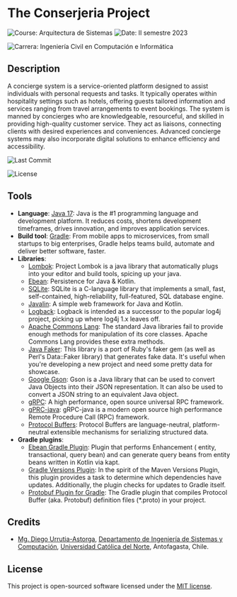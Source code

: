 # The Conserjeria Project

![Course: Arquitectura de Sistemas](https://img.shields.io/badge/course-Arquitectura%20de%20Sistemas-blue)
![Date: II semestre 2023](https://img.shields.io/badge/date-II%20semestre%202023-yellow)

![Carrera: Ingeniería Civil en Computación e Informática](https://img.shields.io/badge/carrera-Ingenier%C3%ADa%20Civil%20en%20Computaci%C3%B3n%20e%20Inform%C3%A1tica-red)

## Description

A concierge system is a service-oriented platform designed to assist individuals with personal requests and tasks. It
typically operates within hospitality settings such as hotels, offering guests tailored information and services ranging
from travel arrangements to event bookings. The system is manned by concierges who are knowledgeable, resourceful, and
skilled in providing high-quality customer service. They act as liaisons, connecting clients with desired experiences
and conveniences. Advanced concierge systems may also incorporate digital solutions to enhance efficiency and
accessibility.

![Last Commit](https://img.shields.io/github/last-commit/godiecl/conserjeria)

![License](https://img.shields.io/github/license/godiecl/conserjeria)

## Tools

- **Language**: [Java 17](https://jdk.java.net/): Java is the #1 programming language and development platform. It
  reduces costs, shortens development timeframes, drives innovation, and improves application services.
- **Build tool**: [Gradle](https://gradle.org/): From mobile apps to microservices, from small startups to big
  enterprises, Gradle helps teams build, automate and deliver better software, faster.
- **Libraries**:
    - [Lombok](https://projectlombok.org/): Project Lombok is a java library that automatically plugs into your editor
      and build tools, spicing up your java.
    - [Ebean](https://ebean.io/): Persistence for Java & Kotlin.
    - [SQLite](https://www.sqlite.org/): SQLite is a C-language library that implements a small, fast, self-contained,
      high-reliability, full-featured, SQL database engine.
    - [Javalin](https://javalin.io/): A simple web framework for Java and Kotlin.
    - [Logback](https://logback.qos.ch/): Logback is intended as a successor to the popular log4j project, picking up
      where log4j 1.x leaves off.
    - [Apache Commons Lang](https://commons.apache.org/proper/commons-lang/): The standard Java libraries fail to
      provide enough methods for manipulation of its core classes. Apache Commons Lang provides these extra methods.
    - [Java Faker](https://github.com/DiUS/java-faker): This library is a port of Ruby's faker gem (as well as Perl's
      Data::Faker library) that generates fake data. It's useful when you're developing a new project and need some
      pretty data for showcase.
    - [Google Gson](https://github.com/google/gson): Gson is a Java library that can be used to convert Java Objects
      into their JSON representation. It can also be used to convert a JSON string to an equivalent Java object.
    - [gRPC](https://grpc.io/): A high performance, open source universal RPC framework.
    - [gPRC-java](https://github.com/grpc/grpc-java): gRPC-java is a modern open source high performance Remote
      Procedure Call (RPC) framework.
    - [Protocol Buffers](https://protobuf.dev/): Protocol Buffers are language-neutral, platform-neutral extensible
      mechanisms for serializing structured data.
- **Gradle plugins**:
    - [Ebean Gradle Plugin](https://github.com/ebean-orm-tools/ebean-gradle-plugin): Plugin that performs Enhancement (
      entity, transactional, query bean) and can generate query beans from entity beans written in Kotlin via kapt.
    - [Gradle Versions Plugin](https://github.com/ben-manes/gradle-versions-plugin): In the spirit of the Maven Versions
      Plugin, this plugin provides a task to determine which dependencies have updates. Additionally, the plugin checks
      for updates to Gradle itself.
    - [Protobuf Plugin for Gradle](https://github.com/google/protobuf-gradle-plugin): The Gradle plugin that compiles
      Protocol Buffer (aka. Protobuf) definition files (*.proto) in your project.

## Credits

- [Mg. Diego Urrutia-Astorga](http://godie.cl), [Departamento de Ingeniería de Sistemas y Computación](http://www.disc.ucn.cl), [Universidad Católica del Norte](http://wwww.ucn.cl),
  Antofagasta, Chile.

## License

This project is open-sourced software licensed under the [MIT license](LICENSE.md).
